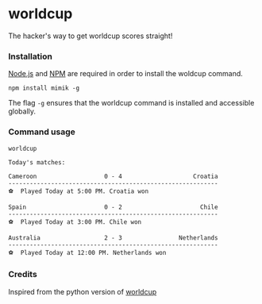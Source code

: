 worldcup
========

The hacker's way to get worldcup scores straight!

### Installation

[Node.js](http://nodejs.org/) and [NPM](https://www.npmjs.org) are required in order to install the woldcup command.

```
npm install mimik -g
```

The flag `-g` ensures that the worldcup command is installed and accessible globally.


### Command usage

```
worldcup 

Today's matches:

Cameroon                   0 - 4                    Croatia
-----------------------------------------------------------
⚽  Played Today at 5:00 PM. Croatia won

Spain                      0 - 2                      Chile
-----------------------------------------------------------
⚽  Played Today at 3:00 PM. Chile won

Australia                  2 - 3                Netherlands
-----------------------------------------------------------
⚽  Played Today at 12:00 PM. Netherlands won

```

### Credits

Inspired from the python version of [worldcup](https://github.com/fatiherikli/worldcup)

